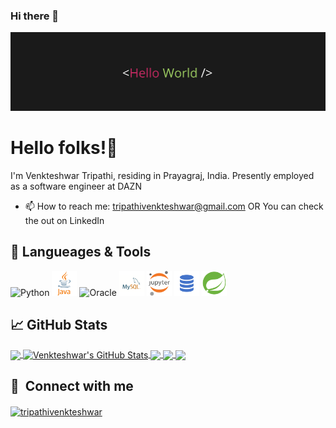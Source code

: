 ### Hi there 👋

<!--
**tripathivenkteshwar/tripathivenkteshwar** is a ✨ _special_ ✨ repository because its `README.md` (this file) appears on your GitHub profile.

Here are some ideas to get you started:

- 🔭 I’m currently working on ...
- 🌱 I’m currently learning ...
- 👯 I’m looking to collaborate on ...
- 🤔 I’m looking for help with ...
- 💬 Ask me about ...
- 📫 How to reach me: ...
- 😄 Pronouns: ...
- ⚡ Fun fact: ...
-->
![Header](https://github.com/AashimaAhuja/AashimaAhuja/blob/main/images/banner.png)

# Hello folks!👋

I'm Venkteshwar Tripathi, residing in Prayagraj, India. Presently employed as a software engineer at DAZN

- 📫 How to reach me: tripathivenkteshwar@gmail.com OR You can check the out on LinkedIn

## 🔧 Langueages & Tools
<p align='left'>
  <img src="https://upload.wikimedia.org/wikipedia/commons/c/c3/Python-logo-notext.svg" alt="Python" width="40" height="40"/>
  <img src='https://raw.githubusercontent.com/github/explore/5b3600551e122a3277c2c5368af2ad5725ffa9a1/topics/java/java.png' alt="Java" width="40" height="40">
  <img src='https://upload.wikimedia.org/wikipedia/commons/3/38/AWS_Simple_Icons_Database_Amazon_RDS_Oracle_DB_Instance.svg' height='40' width='auto' alt="Oracle">
   <img src="https://raw.githubusercontent.com/github/explore/80688e429a7d4ef2fca1e82350fe8e3517d3494d/topics/mysql/mysql.png" alt="MySql" width="auto" height="40"/>
   <img src="https://raw.githubusercontent.com/github/explore/80688e429a7d4ef2fca1e82350fe8e3517d3494d/topics/jupyter-notebook/jupyter-notebook.png" alt="jupyter" width="40" height="40">
     <img src="https://raw.githubusercontent.com/github/explore/80688e429a7d4ef2fca1e82350fe8e3517d3494d/topics/sql/sql.png" alt="Sql" width="auto" height="40"/>
     <img src="https://raw.githubusercontent.com/github/explore/80688e429a7d4ef2fca1e82350fe8e3517d3494d/topics/spring-boot/spring-boot.png" alt="spring-boot" width="auto" height="40"/>
</p>


## &#x1f4c8; GitHub Stats

<a href="https://github.com/tripathivenkteshwar/tripathivenkteshwar">
  <img align="center" src="https://github-readme-stats.vercel.app/api/top-langs/?username=tripathivenkteshwar&title_color=ffffff&text_color=c9cacc&icon_color=2bbc8a&bg_color=1d1f21&langs_count=4" />
</a>
<a href="https://github.com/tripathivenkteshwar/tripathivenkteshwar">
  <img align="center" src="https://github-readme-stats.vercel.app/api?username=tripathivenkteshwar&show_icons=true&line_height=27&count_private=true&title_color=ffffff&text_color=c9cacc&icon_color=2bbc8a&bg_color=1d1f21" alt="Venkteshwar's GitHub Stats" />
</a>
<a href="https://github.com/tripathivenkteshwar/tripathivenkteshwar">
   <img align="center" src="https://github-readme-stats.vercel.app/api/pin/?username=tripathivenkteshwar&repo=Cricket-ODI-Match-Prediction&title_color=ffffff&text_color=c9cacc&icon_color=2bbc8a&bg_color=1d1f21" />
</a>
<a href="https://github.com/tripathivenkteshwar/tripathivenkteshwar">
   <img align="center" src="https://github-readme-stats.vercel.app/api/pin/?username=tripathivenkteshwar&repo=Vehicle-Sales-Data-Analysis&title_color=ffffff&text_color=c9cacc&icon_color=2bbc8a&bg_color=1d1f21" />
</a>
</a>
<a href="https://github.com/tripathivenkteshwar/tripathivenkteshwar">
   <img align="center" src="https://github-readme-stats.vercel.app/api/pin/?username=tripathivenkteshwar&repo=digit-recognizer&title_color=ffffff&text_color=c9cacc&icon_color=2bbc8a&bg_color=1d1f21" />
</a>

## 🔗 &nbsp;**Connect with me**
<p align="left">
<a href="https://www.linkedin.com/in/venkteshwar-tripathi/" target="blank"><img align="center" src="https://raw.githubusercontent.com/rahuldkjain/github-profile-readme-generator/master/src/images/icons/Social/linked-in-alt.svg" alt="tripathivenkteshwar" height="30" width="40" /></a>


[1.1]: https://i.imgur.com/Vahbdkj.png (linkedin icon)
